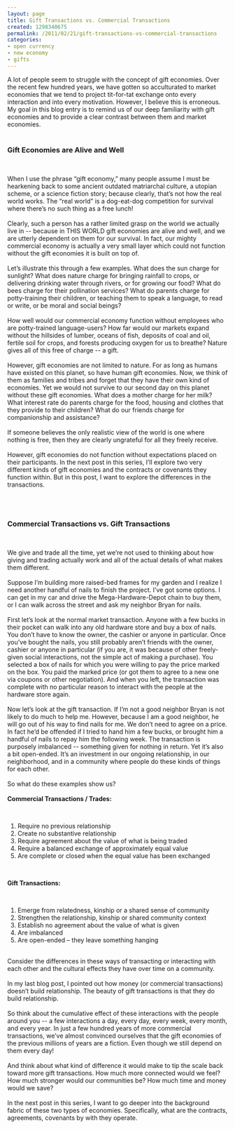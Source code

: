 ```yaml
---
layout: page
title: Gift Transactions vs. Commercial Transactions
created: 1298340675
permalink: /2011/02/21/gift-transactions-vs-commercial-transactions
categories:
- open currency
- new economy
- gifts
---
```

<p>A lot of people seem to struggle with the concept of gift economies. Over the recent few hundred years, we have gotten so acculturated to market economies that we tend to project tit-for-tat exchange onto every interaction and into every motivation. However, I believe this is erroneous. My goal in this blog entry is to remind us of our deep familiarity with gift economies and to provide a clear contrast between them and market economies.<br />&nbsp;</p><h3><strong>Gift Economies are Alive and Well</strong></h3><br /><p>When I use the phrase &ldquo;gift economy,&rdquo; many people assume I must be hearkening back to some ancient outdated matriarchal culture, a utopian scheme, or a science fiction story; because clearly, that&rsquo;s not how the real world works. The &ldquo;real world&rdquo; is a dog-eat-dog competition for survival where there&rsquo;s no such thing as a free lunch!<br /><br /> Clearly, such a person has a rather limited grasp on the world we actually live in -- because in THIS WORLD gift economies are alive and well, and we are utterly dependent on them for our survival. In fact, our mighty commercial economy is actually a very small layer which could not function without the gift economies it is built on top of.<br /><br /> Let&rsquo;s illustrate this through a few examples. What does the sun charge for sunlight? What does nature charge for bringing rainfall to crops, or delivering drinking water through rivers, or for growing our food? What do bees charge for their pollination services? What do parents charge for potty-training their children, or teaching them to speak a language, to read or write, or be moral and social beings?<br /><br /> How well would our commercial economy function without employees who are potty-trained language-users? How far would our markets expand without the hillsides of lumber, oceans of fish, deposits of coal and oil, fertile soil for crops, and forests producing oxygen for us to breathe? Nature gives all of this free of charge -- a gift.<br /><br /> However, gift economies are not limited to nature. For as long as humans have existed on this planet, so have human gift economies. Now, we think of them as families and tribes and forget that they have their own kind of economies. Yet we would not survive to our second day on this planet without these gift economies. What does a mother charge for her milk? What interest rate do parents charge for the food, housing and clothes that they provide to their children? What do our friends charge for companionship and assistance?<br /><br /> If someone believes the only realistic view of the world is one where nothing is free, then they are clearly ungrateful for all they freely receive.<br /><br /> However, gift economies do not function without expectations placed on their participants. In the next post in this series, I&rsquo;ll explore two very different kinds of gift economies and the contracts or covenants they function within. But in this post, I want to explore the differences in the transactions.</p><br /><br /><h3><strong>Commercial Transactions vs. Gift Transactions</strong></h3><br /><p>We give and trade all the time, yet we&rsquo;re not used to thinking about how giving and trading actually work and all of the actual details of what makes them different.<br /><br /> Suppose I&rsquo;m building more raised-bed frames for my garden and I realize I need another handful of nails to finish the project. I&rsquo;ve got some options. I can get in my car and drive the Mega-Hardware-Depot chain to buy them, or I can walk across the street and ask my neighbor Bryan for nails.<br /><br /> First let&rsquo;s look at the normal market transaction. Anyone with a few bucks in their pocket can walk into any old hardware store and buy a box of nails. You don&rsquo;t have to know the owner, the cashier or anyone in particular. Once you&rsquo;ve bought the nails, you still probably aren&rsquo;t friends with the owner, cashier or anyone in particular (if you are, it was because of other freely-given social interactions, not the simple act of making a purchase). You selected a box of nails for which you were willing to pay the price marked on the box. You paid the marked price (or got them to agree to a new one via coupons or other negotiation). And when you left, the transaction was complete with no particular reason to interact with the people at the hardware store again.<br /><br /> Now let&rsquo;s look at the gift transaction. If I&rsquo;m not a good neighbor Bryan is not likely to do much to help me. However, because I am a good neighbor, he will go out of his way to find nails for me. We don&rsquo;t need to agree on a price. In fact he&rsquo;d be offended if I tried to hand him a few bucks, or brought him a handful of nails to repay him the following week. The transaction is purposely imbalanced -- something given for nothing in return. Yet it&rsquo;s also a bit open-ended. It&rsquo;s an investment in our ongoing relationship, in our neighborhood, and in a community where people do these kinds of things for each other.<br /><br /> So what do these examples show us?<br /><br /> <strong>Commercial Transactions / Trades:</strong></p><br /><ol><li>Require no previous relationship</li><li>Create no substantive relationship</li><li>Require agreement about the value of what is being traded</li><li>Require a balanced exchange of approximately equal value</li><li>Are complete or closed when the equal value has been exchanged</li></ol><br /><p><strong>Gift Transactions:</strong></p><br /><ol><li>Emerge from relatedness, kinship or a shared sense of community</li><li>Strengthen the relationship, kinship or shared community context</li><li>Establish no agreement about the value of what is given</li><li>Are imbalanced</li><li>Are open-ended &ndash; they leave something hanging</li></ol><p><br />Consider the differences in these ways of transacting or interacting with each other and the cultural effects they have over time on a community.<br /><br /> In my last blog post, I pointed out how money (or commercial transactions) doesn&rsquo;t build relationship. The beauty of gift transactions is that they do build relationship.<br /><br /> So think about the cumulative effect of these interactions with the people around you -- a few interactions a day, every day, every week, every month, and every year. In just a few hundred years of more commercial transactions, we&rsquo;ve almost convinced ourselves that the gift economies of the previous millions of years are a fiction. Even though we still depend on them every day!<br /><br /> And think about what kind of difference it would make to tip the scale back toward more gift transactions. How much more connected would we feel? How much stronger would our communities be? How much time and money would we save?<br /><br /> In the next post in this series, I want to go deeper into the background fabric of these two types of economies. Specifically, what are the contracts, agreements, covenants by with they operate.</p>
